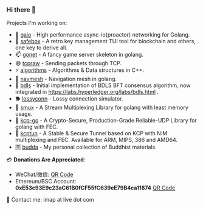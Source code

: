 ### Hi there 👋

Projects I'm working on:

- 🔭 [gaio](https://github.com/xtaci/gaio) - High performance async-io(proactor) networking for Golang.
- 🌱 [safebox](https://github.com/xtaci/safebox) - A retro key management TUI tool for blockchain and others, one key to derive all.
- 📫 [gonet](https://github.com/xtaci/gonet) - A fancy game server skeleton in golang.
- 😄 [tcpraw](https://github.com/xtaci/tcpraw) - Sending packets through TCP.
- ⚡ [algorithms](https://github.com/xtaci/algorithms) - Algorithms & Data structures in C++.
- 🤖 [navmesh](https://github.com/xtaci/navmesh) - Navigation mesh in golang.
- 🍇 [bdls](https://github.com/xtaci/bdls) - Initial implementation of BDLS BFT consensus algorithm, now integrated in https://labs.hyperledger.org/labs/bdls.html .
- 🐕 [lossyconn](https://github.com/xtaci/lossyconn) - Lossy connection simulator.
- 💬 [smux](https://github.com/xtaci/smux) - A Stream Multiplexing Library for golang with least memory usage.
- 👯 [kcp-go](https://github.com/xtaci/kcp-go) - A Crypto-Secure, Production-Grade Reliable-UDP Library for golang with FEC.
- 🤔 [kcptun](https://github.com/xtaci/kcptun) - A Stable & Secure Tunnel based on KCP with N:M multiplexing and FEC. Available for ARM, MIPS, 386 and AMD64.
- 🈳️ [budda](https://github.com/xtaci/buddha) - My personal collection of Buddhist materials.


💳 **Donations Are Appreciated**:

* WeChat/微信: [QR Code](https://user-images.githubusercontent.com/2346725/117953725-e2dbb980-b348-11eb-8b08-adea0f2fcfc0.jpg)
* Ethereum/BSC Account: **0xE53c93E9c23aC61B0fCF55fC639eE79B4ca11874**  [QR Code](https://raw.githubusercontent.com/xtaci/xtaci/main/QR.png)


📧 Contact me: imap at live dot com
